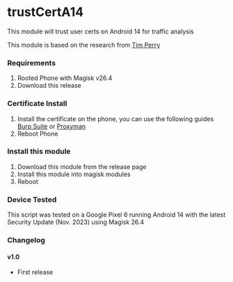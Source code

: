 # trustCertA14
 This module will trust user certs on Android 14 for traffic analysis

 This module is based on the research from [Tim Perry](https://httptoolkit.com/blog/android-14-install-system-ca-certificate/)

### Requirements
1. Rooted Phone with Magisk v26.4
2. Download this release


### Certificate Install
1. Install the certificate on the phone, you can use the following guides [Burp Suite](https://support.portswigger.net/customer/portal/articles/1841102-installing-burp-s-ca-certificate-in-an-android-device) or [Proxyman](https://proxyman.io/android-device)
2. Reboot Phone


### Install this module
1. Download this module from the release page
2. Install this module into magisk modules
3. Reboot


### Device Tested
This script was tested on a Google Pixel 6 running Android 14 with the latest Security Update (Nov. 2023) using Magisk 26.4

### Changelog

#### v1.0
* First release
